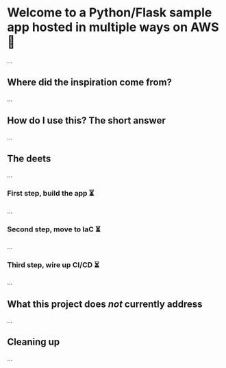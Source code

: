 # Welcome to a Python/Flask sample app hosted in multiple ways on AWS 👋

...

## Where did the inspiration come from?

...

## How do I use this? The short answer

...

## The deets

...

### First step, build the app ⏳

...

### Second step, move to IaC ⏳

...

### Third step, wire up CI/CD ⏳

...

## What this project does *not* currently address

...

## Cleaning up

...

